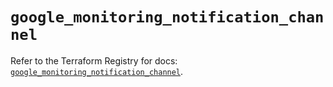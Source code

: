 # `google_monitoring_notification_channel`

Refer to the Terraform Registry for docs: [`google_monitoring_notification_channel`](https://registry.terraform.io/providers/hashicorp/google/6.37.0/docs/resources/monitoring_notification_channel).

